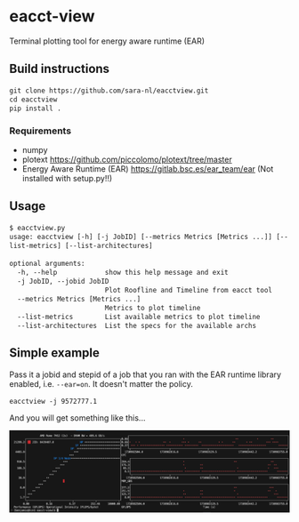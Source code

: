 # eacct-view
Terminal plotting tool for energy aware runtime (EAR)

## Build instructions

```
git clone https://github.com/sara-nl/eacctview.git
cd eacctview
pip install .
```

### Requirements
- numpy
- plotext https://github.com/piccolomo/plotext/tree/master
- Energy Aware Runtime (EAR) https://gitlab.bsc.es/ear_team/ear (Not installed with setup.py!!)

## Usage
```
$ eacctview.py
usage: eacctview [-h] [-j JobID] [--metrics Metrics [Metrics ...]] [--list-metrics] [--list-architectures]

optional arguments:
  -h, --help            show this help message and exit
  -j JobID, --jobid JobID
                        Plot Roofline and Timeline from eacct tool
  --metrics Metrics [Metrics ...]
                        Metrics to plot timeline
  --list-metrics        List available metrics to plot timeline
  --list-architectures  List the specs for the available archs
  ```

## Simple example
Pass it a jobid and stepid of a job that you ran with the EAR runtime library enabled, i.e. `--ear=on`. It doesn't matter the policy.
```
eacctview -j 9572777.1
```

And you will get something like this...

<img src="img/eacct_view_example.png"/>